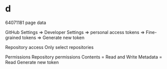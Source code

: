 # d
64071181 page data





GitHub
  Settings => Developer Settings => personal access tokens => 
  Fine-grained tokens => Generate new token

Repository access
  Only select repositories

Permissions
  Repository permissions
    Contents = Read and Write 
    Metadata = Read
  Generate new token
